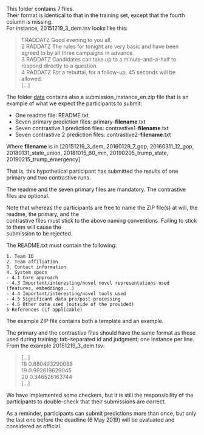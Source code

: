 This folder contains 7 files.
<br>
Their format is identical to that in the training set, except that the fourth column is missing.  
For instance, 20151219_3_dem.tsv looks like this:

> 1	RADDATZ	Good evening to you all. <br>
> 2	RADDATZ	The rules for tonight are very basic and have been agreed to by all three campaigns in advance. <br>
> 3	RADDATZ	Candidates can take up to a minute-and-a-half to respond directly to a question. <br>
> 4	RADDATZ	For a rebuttal, for a follow-up, 45 seconds will be allowed. <br>
> [...]

The folder [data](data/) contains also a submission_instance_en.zip file that is an example of what we 
expect the participants to submit: <br>

* One readme file:						README.txt <br>
* Seven primary prediction files: 		primary-__filename__.txt <br>
* Seven contrastive 1 prediction files:	contrastive1-__filename__.txt <br>
* Seven contrastive 2 prediction files:	contrastive2-__filename__.txt <br>

Where __filename__ is in [20151219_3_dem, 20160129_7_gop, 20160311_12_gop, 20180131_state_union, 20181015_60_min, 20190205_trump_state, 20190215_trump_emergency]

That is, this hypothetical participant has submitted the results of one primary and two contrastive runs. <br>

The readme and the seven primary files are mandatory. The contrastive files are optional.  <br>

Note that whereas the participants are free to name the ZIP file(s) at will, the readme, the primary, and the  <br>
contrastive files must stick to the above naming conventions. Failing to stick to them will cause the <br>
submission to be rejected.<br>

The README.txt must contain the following:<br>

````
1. Team ID 
2. Team affiliation 
3. Contact information 
4. System specs
- 4.1 Core approach 
- 4.3 Important/interesting/novel novel representations used (features, embeddings...)
- 4.4 Important/interesting/novel tools used
- 4.5 Significant data pre/post-processing
- 4.6 Other data used (outside of the provided)
5 References (if applicable)
````

The example ZIP file contains both a template and an example. <br>

The primary and the contrastive files should have the same format as those used during training: tab-separated id and 
judgment; one instance per line. From the example 20151219_3_dem.tsv:

> [...] <br>
> 18	0.880493290088 <br>
> 19	0.992619629045 <br>
> 20	0.346526163744 <br>
> [...]

We have implemented some checkers, but it is still the responsibility of the participants to double-check that 
their submissions are correct. <br>

As a reminder, participants can submit predictions more than once, but only the last one before the deadline 
(6 May 2019) will be evaluated and considered as official. 
